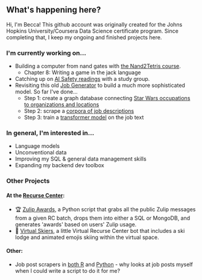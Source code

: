 What's happening here?
------------
Hi, I'm Becca! This github account was originally created for the Johns Hopkins University/Coursera Data Science certificate program. Since completing that, I keep my ongoing and finished projects here.

### I'm currently working on...
* Building a computer from nand gates with [the Nand2Tetris course](https://www.nand2tetris.org/).
  * Chapter 8: Writing a game in the jack language
* Catching up on [AI Safety readings](https://aisafetyfundamentals.com/) with a study group.
* Revisiting this old [Job Generator](https://github.com/MementoMakoMori/JobGenerator) to build a much more sophisticated model. So far I've done...
  * Step 1: create a graph database connecting [Star Wars occupations to organizations and locations](https://github.com/MementoMakoMori/WookieeText)
  * Step 2: scrape a [corpora of job descriptions](https://github.com/MementoMakoMori/JobScraper)
  * Step 3: train a [transformer model](https://github.com/MementoMakoMori/KerasNLPPractice) on the job text

### In general, I'm interested in...
* Language models
* Unconventional data
* Improving my SQL & general data management skills
* Expanding my backend dev toolbox

### Other Projects
#### At the [Recurse Center](https://www.recurse.com/):
* 🏆 [Zulip Awards](https://github.com/MementoMakoMori/ZulipAwards), a Python script that grabs all the public Zulip messages from a given RC batch, drops them into either a SQL or MongoDB, and generates 'awards' based on users' Zulip usage.
* 🎿 [Virtual Skiers](https://github.com/MementoMakoMori/VirtualSkiers), a little Virtual Recurse Center bot that includes a ski lodge and animated emojis skiing within the virtual space.
#### Other:
* Job post scrapers in [both R](https://github.com/MementoMakoMori/ScrapingPractice) and [Python](https://github.com/MementoMakoMori/ScraperPython) - why looks at job posts myself when I could write a script to do it for me?
